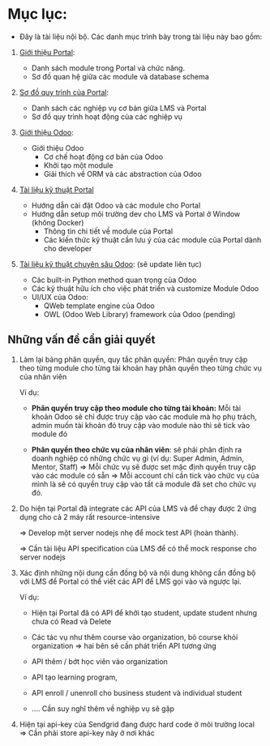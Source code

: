 # Mục lục:

- Đây là tài liệu nội bộ. Các danh mục trình bày trong tài liệu này bao gồm:
1. [Giới thiệu Portal](./odoo/1.Portal_documentation.md):
   
   - Danh sách module trong Portal và chức năng.
   - Sơ đồ quan hệ giữa các module và database schema

2. [Sơ đồ quy trình của Portal](./odoo/2.Business_flow_portal.md):
   
   - Danh sách các nghiệp vụ cơ bản giữa LMS và Portal
   - Sơ đồ quy trình hoạt động của các nghiệp vụ

3. [Giới thiệu Odoo](./odoo/3.Odoo_technical.md):
   
   - Giới thiệu Odoo
     - Cơ chế hoạt động cơ bản của Odoo
     - Khởi tạo một module
     - Giải thích về ORM và các abstraction của Odoo

4. [Tài liệu kỹ thuật Portal](./odoo/4.Portal_techincal.md)
   
   - Hướng dẫn cài đặt Odoo và các module cho Portal
   - Hướng dẫn setup môi trường dev cho LMS và Portal ở Window (không Docker)
     - Thông tin chi tiết về module của Portal
     - Các kiến thức kỹ thuật cần lưu ý của các module của Portal dành cho developer

5. [Tài liệu kỹ thuật chuyên sâu Odoo](./odoo/5.advanced_odoo): (sẽ update liên tục)
   
   - Các built-in Python method quan trọng của Odoo
   - Các kỹ thuật hữu ích cho việc phát triển và customize Module Odoo
   - UI/UX của Odoo:
     - QWeb template engine của Odoo
     - OWL (Odoo Web Library) framework của Odoo (pending)

## Những vấn đề cần giải quyết

1. Làm lại bảng phân quyền, quy tắc phân quyền: Phân quyền truy cập theo từng module cho từng tài khoản hay phân quyền theo từng chức vụ của nhân viên
   
   Ví dụ:
   
   - **Phân quyền truy cập theo module cho từng tài khoản:** Mỗi tài khoản Odoo sẽ chỉ được truy cập vào các module mà họ phụ trách, admin muốn tài khoản đó truy cập vào module nào thì sẽ tick vào module đó
   
   - **Phân quyền theo chức vụ của nhân viên**: sẽ phải phân định ra doanh nghiệp có những chức vụ gì (ví dụ: Super Admin, Admin, Mentor, Staff) => Mỗi chức vụ sẽ được set mặc định quyền truy cập vào các module có sẵn => Mỗi account chỉ cần tick vào chức vụ của mình là sẽ có quyền truy cập vào tất cả module đã set cho chức vụ đó.

2. Do hiện tại Portal đã integrate các API của LMS và để chạy được 2 ứng dụng cho cả 2 máy rất resource-intensive 
   
   => Develop một server nodejs nhẹ để mock test API (hoàn thành).
   
   => Cần tài liệu API specification của LMS để có thể mock response cho server nodejs

3. Xác định những nội dung cần đồng bộ và nội dung không cần đồng bộ với LMS để Portal có thể viết các API để LMS gọi vào và ngược lại.
   
   Ví dụ: 
   
   - Hiện tại Portal đã có API để khởi tạo student, update student nhưng chưa có Read và Delete
   
   - Các tác vụ như thêm course vào organization, bỏ course khỏi organization => hai bên sẽ cần phát triển API tương ứng
   
   - API thêm / bớt học viên vào organization
   
   - API tạo learning program, 
   
   - API enroll / unenroll cho business student và individual student
   
   - .... Cần suy nghĩ thêm về nghiệp vụ sẽ gặp

4. Hiện tại api-key của Sendgrid đang được hard code ở môi trường local => Cần phải store api-key này ở nơi khác
